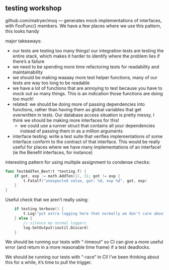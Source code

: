 testing workshop
----------------

github.com/matryer/moq — generates mock implementations of interfaces, with FooFunc() members. We have a few places where we use this pattern, this looks handy

major takeaways:
- our tests are testing too many things! our integration tests are testing the entire stack, which makes it harder to identify where the problem lies if there’s a failure
- we need to be spending more time refactoring tests for readability and maintainability
- we should be making waaaay more test helper functions, many of our tests are way too long to be readable
- we have a lot of functions that are annoying to test because you have to mock out so many things. This is an indication those functions are doing too much!
- related: we should be doing more of passing dependencies into functions, rather than having them as global variables that get overwritten in tests. Our database access situation is pretty messy, I think we should be making more interfaces for this!
	- we could use a runner struct that contains all your dependencies instead of passing them in as a million arguments
- interface testing: write a test suite that verifies implementations of some interface conform to the contract of that interface. This would be really useful for places where we have many implementations of an interface! (ie the Benefit interfaces, for instance)

interesting pattern for using multiple assignment to condense checks:
```go
func TestAddTen_Best(t *testing.T) {
	if got, exp := math.AddTen(1), 11; got != exp {
		t.Fatalf("unexpected value, got: %d, exp %d", got, exp)
	}
}
```

Useful check that we aren’t really using:
```go
	if testing.Verbose() {
		t.Log("put extra logging here that normally we don't care about")
	} else {
		// silence my normal loggers
		log.SetOutput(ioutil.Discard)
	}
```

We should be running our tests with “-timeout” so CI can give a more useful error (and return in a more reasonable time frame) if a test deadlocks.

We should be running our tests with “-race” in CI! I’ve been thinking about this for a while, it’s time to pull the trigger.


